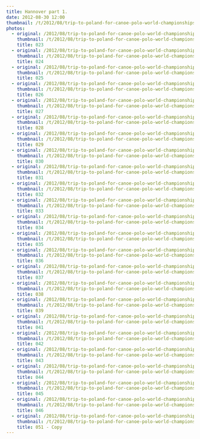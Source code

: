 ```yaml
---
title: Hannover part 1.
date: 2012-08-30 12:00
thumbnail: /t/2012/08/trip-to-poland-for-canoe-polo-world-championships/hannover-part-1/023.jpg
photos:
  - original: /2012/08/trip-to-poland-for-canoe-polo-world-championships/hannover-part-1/023.jpg
    thumbnail: /t/2012/08/trip-to-poland-for-canoe-polo-world-championships/hannover-part-1/023.jpg
    title: 023
  - original: /2012/08/trip-to-poland-for-canoe-polo-world-championships/hannover-part-1/024.jpg
    thumbnail: /t/2012/08/trip-to-poland-for-canoe-polo-world-championships/hannover-part-1/024.jpg
    title: 024
  - original: /2012/08/trip-to-poland-for-canoe-polo-world-championships/hannover-part-1/025.jpg
    thumbnail: /t/2012/08/trip-to-poland-for-canoe-polo-world-championships/hannover-part-1/025.jpg
    title: 025
  - original: /2012/08/trip-to-poland-for-canoe-polo-world-championships/hannover-part-1/026.jpg
    thumbnail: /t/2012/08/trip-to-poland-for-canoe-polo-world-championships/hannover-part-1/026.jpg
    title: 026
  - original: /2012/08/trip-to-poland-for-canoe-polo-world-championships/hannover-part-1/027.jpg
    thumbnail: /t/2012/08/trip-to-poland-for-canoe-polo-world-championships/hannover-part-1/027.jpg
    title: 027
  - original: /2012/08/trip-to-poland-for-canoe-polo-world-championships/hannover-part-1/028.jpg
    thumbnail: /t/2012/08/trip-to-poland-for-canoe-polo-world-championships/hannover-part-1/028.jpg
    title: 028
  - original: /2012/08/trip-to-poland-for-canoe-polo-world-championships/hannover-part-1/029.jpg
    thumbnail: /t/2012/08/trip-to-poland-for-canoe-polo-world-championships/hannover-part-1/029.jpg
    title: 029
  - original: /2012/08/trip-to-poland-for-canoe-polo-world-championships/hannover-part-1/030.jpg
    thumbnail: /t/2012/08/trip-to-poland-for-canoe-polo-world-championships/hannover-part-1/030.jpg
    title: 030
  - original: /2012/08/trip-to-poland-for-canoe-polo-world-championships/hannover-part-1/031.jpg
    thumbnail: /t/2012/08/trip-to-poland-for-canoe-polo-world-championships/hannover-part-1/031.jpg
    title: 031
  - original: /2012/08/trip-to-poland-for-canoe-polo-world-championships/hannover-part-1/032.jpg
    thumbnail: /t/2012/08/trip-to-poland-for-canoe-polo-world-championships/hannover-part-1/032.jpg
    title: 032
  - original: /2012/08/trip-to-poland-for-canoe-polo-world-championships/hannover-part-1/033.jpg
    thumbnail: /t/2012/08/trip-to-poland-for-canoe-polo-world-championships/hannover-part-1/033.jpg
    title: 033
  - original: /2012/08/trip-to-poland-for-canoe-polo-world-championships/hannover-part-1/034.jpg
    thumbnail: /t/2012/08/trip-to-poland-for-canoe-polo-world-championships/hannover-part-1/034.jpg
    title: 034
  - original: /2012/08/trip-to-poland-for-canoe-polo-world-championships/hannover-part-1/035.jpg
    thumbnail: /t/2012/08/trip-to-poland-for-canoe-polo-world-championships/hannover-part-1/035.jpg
    title: 035
  - original: /2012/08/trip-to-poland-for-canoe-polo-world-championships/hannover-part-1/036.jpg
    thumbnail: /t/2012/08/trip-to-poland-for-canoe-polo-world-championships/hannover-part-1/036.jpg
    title: 036
  - original: /2012/08/trip-to-poland-for-canoe-polo-world-championships/hannover-part-1/037.jpg
    thumbnail: /t/2012/08/trip-to-poland-for-canoe-polo-world-championships/hannover-part-1/037.jpg
    title: 037
  - original: /2012/08/trip-to-poland-for-canoe-polo-world-championships/hannover-part-1/038.jpg
    thumbnail: /t/2012/08/trip-to-poland-for-canoe-polo-world-championships/hannover-part-1/038.jpg
    title: 038
  - original: /2012/08/trip-to-poland-for-canoe-polo-world-championships/hannover-part-1/039.jpg
    thumbnail: /t/2012/08/trip-to-poland-for-canoe-polo-world-championships/hannover-part-1/039.jpg
    title: 039
  - original: /2012/08/trip-to-poland-for-canoe-polo-world-championships/hannover-part-1/041.jpg
    thumbnail: /t/2012/08/trip-to-poland-for-canoe-polo-world-championships/hannover-part-1/041.jpg
    title: 041
  - original: /2012/08/trip-to-poland-for-canoe-polo-world-championships/hannover-part-1/042.jpg
    thumbnail: /t/2012/08/trip-to-poland-for-canoe-polo-world-championships/hannover-part-1/042.jpg
    title: 042
  - original: /2012/08/trip-to-poland-for-canoe-polo-world-championships/hannover-part-1/043.jpg
    thumbnail: /t/2012/08/trip-to-poland-for-canoe-polo-world-championships/hannover-part-1/043.jpg
    title: 043
  - original: /2012/08/trip-to-poland-for-canoe-polo-world-championships/hannover-part-1/044.jpg
    thumbnail: /t/2012/08/trip-to-poland-for-canoe-polo-world-championships/hannover-part-1/044.jpg
    title: 044
  - original: /2012/08/trip-to-poland-for-canoe-polo-world-championships/hannover-part-1/045.jpg
    thumbnail: /t/2012/08/trip-to-poland-for-canoe-polo-world-championships/hannover-part-1/045.jpg
    title: 045
  - original: /2012/08/trip-to-poland-for-canoe-polo-world-championships/hannover-part-1/046.jpg
    thumbnail: /t/2012/08/trip-to-poland-for-canoe-polo-world-championships/hannover-part-1/046.jpg
    title: 046
  - original: /2012/08/trip-to-poland-for-canoe-polo-world-championships/hannover-part-1/051-copy.jpg
    thumbnail: /t/2012/08/trip-to-poland-for-canoe-polo-world-championships/hannover-part-1/051-copy.jpg
    title: 051 - Copy
---
```

